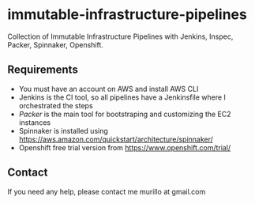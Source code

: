 # immutable-infrastructure-pipelines
Collection  of Immutable Infrastructure Pipelines with Jenkins, Inspec, Packer, Spinnaker, Openshift.

## Requirements

- You must have an account on AWS and install AWS CLI
- Jenkins is the CI tool, so all pipelines have a Jenkinsfile where I orchestrated the steps
- *Packer* is the main tool for bootstraping and customizing the EC2 instances
- Spinnaker is installed using https://aws.amazon.com/quickstart/architecture/spinnaker/
- Openshift free trial version from https://www.openshift.com/trial/

## Contact
If you need any help, please contact me murillo at gmail.com
